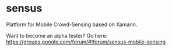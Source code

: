 sensus
======

Platform for Mobile Crowd-Sensing based on Xamarin.

Want to become an alpha tester? Go here:  https://groups.google.com/forum/#!forum/sensus-mobile-sensing
